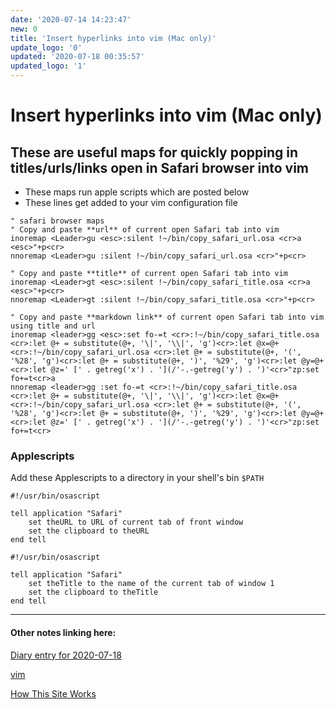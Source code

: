 ```yaml
---
date: '2020-07-14 14:23:47'
new: 0
title: 'Insert hyperlinks into vim (Mac only)'
update_logo: '0'
updated: '2020-07-18 00:35:57'
updated_logo: '1'
---
```

# Insert hyperlinks into vim (Mac only)

## These are useful maps for quickly popping in titles/urls/links open in Safari browser into vim

* These maps run apple scripts which are posted below
* These lines get added to your vim configuration file

```vim
" safari browser maps
" Copy and paste **url** of current open Safari tab into vim
inoremap <Leader>gu <esc>:silent !~/bin/copy_safari_url.osa <cr>a <esc>"+p<cr>
nnoremap <Leader>gu :silent !~/bin/copy_safari_url.osa <cr>"+p<cr>

" Copy and paste **title** of current open Safari tab into vim
inoremap <Leader>gt <esc>:silent !~/bin/copy_safari_title.osa <cr>a <esc>"+p<cr>
nnoremap <Leader>gt :silent !~/bin/copy_safari_title.osa <cr>"+p<cr>

" Copy and paste **markdown link** of current open Safari tab into vim using title and url
inoremap <leader>gg <esc>:set fo-=t <cr>:!~/bin/copy_safari_title.osa <cr>:let @+ = substitute(@+, '\|', '\\|', 'g')<cr>:let @x=@+<cr>:!~/bin/copy_safari_url.osa <cr>:let @+ = substitute(@+, '(', '%28', 'g')<cr>:let @+ = substitute(@+, ')', '%29', 'g')<cr>:let @y=@+<cr>:let @z=' [' . getreg('x') . '](/'-.-getreg('y') . ')'<cr>"zp:set fo+=t<cr>a
nnoremap <leader>gg :set fo-=t <cr>:!~/bin/copy_safari_title.osa <cr>:let @+ = substitute(@+, '\|', '\\|', 'g')<cr>:let @x=@+<cr>:!~/bin/copy_safari_url.osa <cr>:let @+ = substitute(@+, '(', '%28', 'g')<cr>:let @+ = substitute(@+, ')', '%29', 'g')<cr>:let @y=@+<cr>:let @z=' [' . getreg('x') . '](/'-.-getreg('y') . ')'<cr>"zp:set fo+=t<cr>
```

### Applescripts

Add these Applescripts to a directory in your shell's bin `$PATH`

```applescript
#!/usr/bin/osascript

tell application "Safari"
	set theURL to URL of current tab of front window
	set the clipboard to theURL
end tell
```

```applescript
#!/usr/bin/osascript

tell application "Safari"
	set theTitle to the name of the current tab of window 1
	set the clipboard to theTitle
end tell
```

---
#### Other notes linking here:

[Diary entry for 2020-07-18](/2020-07-18)

[vim](/vim)

[How This Site Works](/How-this-site-is-built)
